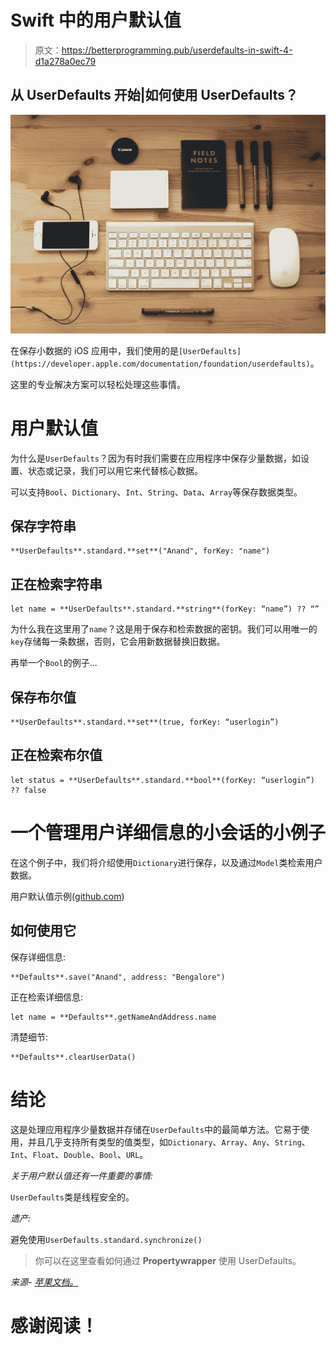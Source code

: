 # Swift 中的用户默认值

> 原文：<https://betterprogramming.pub/userdefaults-in-swift-4-d1a278a0ec79>

## 从 UserDefaults 开始|如何使用 UserDefaults？

![](img/85dd6a87be04810db4c980b82b766a81.png)

在保存小数据的 iOS 应用中，我们使用的是`[UserDefaults](https://developer.apple.com/documentation/foundation/userdefaults)`。

这里的专业解决方案可以轻松处理这些事情。

# 用户默认值

为什么是`UserDefaults`？因为有时我们需要在应用程序中保存少量数据，如设置、状态或记录，我们可以用它来代替核心数据。

可以支持`Bool`、`Dictionary`、`Int`、`String`、`Data`、`Array`等保存数据类型。

## 保存字符串

```
**UserDefaults**.standard.**set**("Anand", forKey: "name")
```

## 正在检索字符串

```
let name = **UserDefaults**.standard.**string**(forKey: “name”) ?? “”
```

为什么我在这里用了`name`？这是用于保存和检索数据的密钥。我们可以用唯一的`key`存储每一条数据，否则，它会用新数据替换旧数据。

再举一个`Bool`的例子...

## 保存布尔值

```
**UserDefaults**.standard.**set**(true, forKey: “userlogin”)
```

## 正在检索布尔值

```
let status = **UserDefaults**.standard.**bool**(forKey: “userlogin”) ?? false
```

# 一个管理用户详细信息的小会话的小例子

在这个例子中，我们将介绍使用`Dictionary`进行保存，以及通过`Model`类检索用户数据。

用户默认值示例([github.com](https://gist.github.com/ANSCoder/d7faaa8d7211663ef797ce0207e11688))

## 如何使用它

保存详细信息:

```
**Defaults**.save("Anand", address: "Bengalore")
```

正在检索详细信息:

```
let name = **Defaults**.getNameAndAddress.name
```

清楚细节:

```
**Defaults**.clearUserData()
```

# 结论

这是处理应用程序少量数据并存储在`UserDefaults`中的最简单方法。它易于使用，并且几乎支持所有类型的值类型，如`Dictionary`、`Array`、`Any`、`String`、`Int`、`Float`、`Double`、`Bool`、`URL`。

*关于用户默认值还有一件重要的事情:*

`UserDefaults`类是线程安全的。

*遗产:*

避免使用`UserDefaults.standard.synchronize()`

> 你可以在这里查看如何通过 **Propertywrapper** 使用 UserDefaults。

*来源-* [*苹果文档。*](https://developer.apple.com/documentation/foundation/userdefaults/1414005-synchronize)

# 感谢阅读！